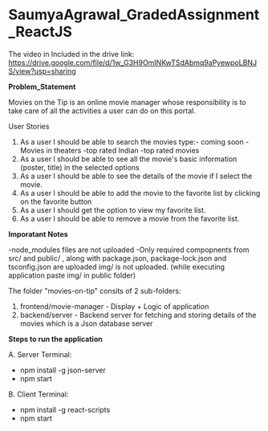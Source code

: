 # SaumyaAgrawal_GradedAssignment_ReactJS

  The video in Included in the drive link: https://drive.google.com/file/d/1w_G3H9OmINKwTSdAbmq9aPyewpoLBNJS/view?usp=sharing

**Problem_Statement**

Movies on the Tip is an online movie manager whose responsibility is to take care of all the activities a user can do on this portal.

User Stories

1. As a user I should be able to search the movies type:-
coming soon
  -Movies in theaters
  -top rated Indian
  -top rated movies
2. As a user I should be able to see all the movie's basic information (poster, title) in the selected options
3. As a user I should be able to see the details of the movie if I select the movie.
4. As a user I should be able to add the movie to the favorite list by clicking on the favorite button
5. As a user I should get the option to view my favorite list.
6. As a user I should be able to remove a movie from the favorite list.


**Imporatant Notes**

-node_modules files are not uploaded
-Only required compopnents from src/ and public/ , along with package.json, package-lock.json and tsconfig.json are uploaded
img/ is not uploaded. (while executing application paste img/ in public folder)

The folder "movies-on-tip" consits of 2 sub-folders:
  1. frontend/movie-manager - Display + Logic of application
  2. backend/server - Backend server for fetching and storing details of the movies which is a Json database server


**Steps to run the application**

A. Server Terminal:
  - npm install -g json-server
  - npm start
    
B. Client Terminal:
  - npm install -g react-scripts
  - npm start






